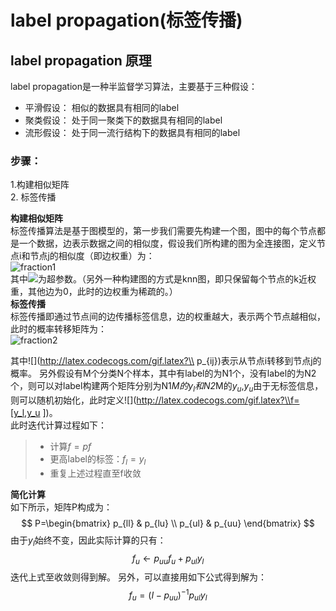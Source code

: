 # label propagation(标签传播)

## label propagation 原理

label propagation是一种半监督学习算法，主要基于三种假设：<br>
- 平滑假设： 相似的数据具有相同的label
- 聚类假设： 处于同一聚类下的数据具有相同的label
- 流形假设： 处于同一流行结构下的数据具有相同的label

### 步骤： <br>
1.构建相似矩阵 <br> 2. 标签传播 <br>

**构建相似矩阵** <br>
标签传播算法是基于图模型的，第一步我们需要先构建一个图，图中的每个节点都是一个数据，边表示数据之间的相似度，假设我们所构建的图为全连接图，定义节点i和节点j的相似度（即边权重）为：<br>
![fraction1](https://github.com/danielgy/TensorFlow_toturial/blob/master/Label_propagation/images/fraction1.gif?raw=true) <br>
其中![](http://latex.codecogs.com/gif.latex?\\alpha)为超参数。（另外一种构建图的方式是knn图，即只保留每个节点的k近权重，其他边为0，此时的边权重为稀疏的。）<br>
**标签传播** <br>
标签传播即通过节点间的边传播标签信息，边的权重越大，表示两个节点越相似，此时的概率转移矩阵为：<br>
![fraction2](https://github.com/danielgy/TensorFlow_toturial/blob/master/Label_propagation/images/fraction2.gif?raw=true) <br>

其中![](http://latex.codecogs.com/gif.latex?\\ p_{ij})表示从节点i转移到节点j的概率。
另外假设有M个分类N个样本，其中有label的为N1个，没有label的为N2个，则可以对label构建两个矩阵分别为N1*M的$y_l$和N2*M的$y_u$,$y_u$由于无标签信息，则可以随机初始化，此时定义![](http://latex.codecogs.com/gif.latex?\\f=[y_l,y_u ])。<br>
此时迭代计算过程如下：
> - 计算$f=pf$
> - 更高label的标签：$f_l=y_l$
> - 重复上述过程直至f收敛

**简化计算** <br>
如下所示，矩阵P构成为：
$$ P=\begin{bmatrix}
p_{ll} & p_{lu} \\ 
p_{ul} & p_{uu} 
\end{bmatrix} $$
由于$y_l$始终不变，因此实际计算的只有：
$$ f_{u}\leftarrow p_{uu}f_{u}+p_{ul}y_{l}$$
迭代上式至收敛则得到解。
另外，可以直接用如下公式得到解为：
$$ f_{u}=(I-p_{uu})^{-1}p_{ul}y_{l}$$


